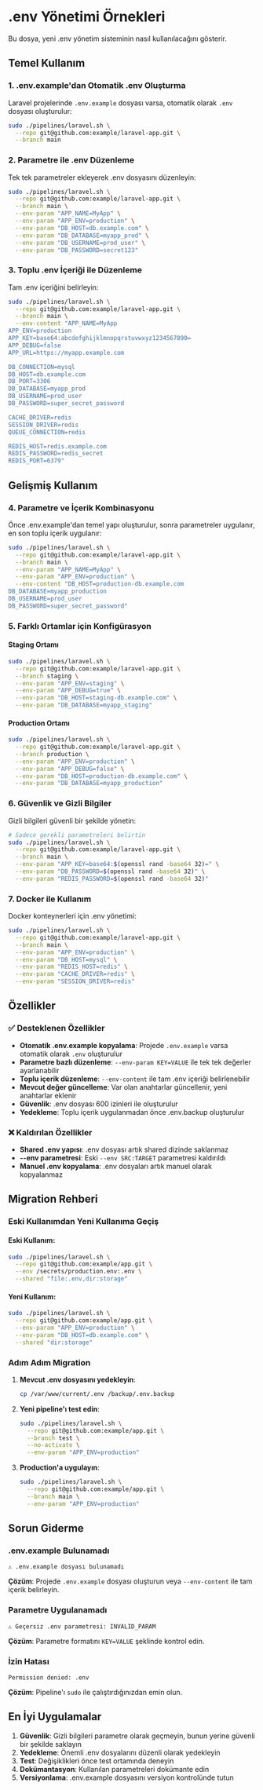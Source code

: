# .env Yönetimi Örnekleri

Bu dosya, yeni .env yönetim sisteminin nasıl kullanılacağını gösterir.

## Temel Kullanım

### 1. .env.example'dan Otomatik .env Oluşturma

Laravel projelerinde `.env.example` dosyası varsa, otomatik olarak `.env` dosyası oluşturulur:

```bash
sudo ./pipelines/laravel.sh \
  --repo git@github.com:example/laravel-app.git \
  --branch main
```

### 2. Parametre ile .env Düzenleme

Tek tek parametreler ekleyerek .env dosyasını düzenleyin:

```bash
sudo ./pipelines/laravel.sh \
  --repo git@github.com:example/laravel-app.git \
  --branch main \
  --env-param "APP_NAME=MyApp" \
  --env-param "APP_ENV=production" \
  --env-param "DB_HOST=db.example.com" \
  --env-param "DB_DATABASE=myapp_prod" \
  --env-param "DB_USERNAME=prod_user" \
  --env-param "DB_PASSWORD=secret123"
```

### 3. Toplu .env İçeriği ile Düzenleme

Tam .env içeriğini belirleyin:

```bash
sudo ./pipelines/laravel.sh \
  --repo git@github.com:example/laravel-app.git \
  --branch main \
  --env-content "APP_NAME=MyApp
APP_ENV=production
APP_KEY=base64:abcdefghijklmnopqrstuvwxyz1234567890=
APP_DEBUG=false
APP_URL=https://myapp.example.com

DB_CONNECTION=mysql
DB_HOST=db.example.com
DB_PORT=3306
DB_DATABASE=myapp_prod
DB_USERNAME=prod_user
DB_PASSWORD=super_secret_password

CACHE_DRIVER=redis
SESSION_DRIVER=redis
QUEUE_CONNECTION=redis

REDIS_HOST=redis.example.com
REDIS_PASSWORD=redis_secret
REDIS_PORT=6379"
```

## Gelişmiş Kullanım

### 4. Parametre ve İçerik Kombinasyonu

Önce .env.example'dan temel yapı oluşturulur, sonra parametreler uygulanır, en son toplu içerik uygulanır:

```bash
sudo ./pipelines/laravel.sh \
  --repo git@github.com:example/laravel-app.git \
  --branch main \
  --env-param "APP_NAME=MyApp" \
  --env-param "APP_ENV=production" \
  --env-content "DB_HOST=production-db.example.com
DB_DATABASE=myapp_production
DB_USERNAME=prod_user
DB_PASSWORD=super_secret_password"
```

### 5. Farklı Ortamlar için Konfigürasyon

#### Staging Ortamı
```bash
sudo ./pipelines/laravel.sh \
  --repo git@github.com:example/laravel-app.git \
  --branch staging \
  --env-param "APP_ENV=staging" \
  --env-param "APP_DEBUG=true" \
  --env-param "DB_HOST=staging-db.example.com" \
  --env-param "DB_DATABASE=myapp_staging"
```

#### Production Ortamı
```bash
sudo ./pipelines/laravel.sh \
  --repo git@github.com:example/laravel-app.git \
  --branch production \
  --env-param "APP_ENV=production" \
  --env-param "APP_DEBUG=false" \
  --env-param "DB_HOST=production-db.example.com" \
  --env-param "DB_DATABASE=myapp_production"
```

### 6. Güvenlik ve Gizli Bilgiler

Gizli bilgileri güvenli bir şekilde yönetin:

```bash
# Sadece gerekli parametreleri belirtin
sudo ./pipelines/laravel.sh \
  --repo git@github.com:example/laravel-app.git \
  --branch main \
  --env-param "APP_KEY=base64:$(openssl rand -base64 32)=" \
  --env-param "DB_PASSWORD=$(openssl rand -base64 32)" \
  --env-param "REDIS_PASSWORD=$(openssl rand -base64 32)"
```

### 7. Docker ile Kullanım

Docker konteynerleri için .env yönetimi:

```bash
sudo ./pipelines/laravel.sh \
  --repo git@github.com:example/laravel-app.git \
  --branch main \
  --env-param "APP_ENV=production" \
  --env-param "DB_HOST=mysql" \
  --env-param "REDIS_HOST=redis" \
  --env-param "CACHE_DRIVER=redis" \
  --env-param "SESSION_DRIVER=redis"
```

## Özellikler

### ✅ Desteklenen Özellikler

- **Otomatik .env.example kopyalama**: Projede `.env.example` varsa otomatik olarak `.env` oluşturulur
- **Parametre bazlı düzenleme**: `--env-param KEY=VALUE` ile tek tek değerler ayarlanabilir
- **Toplu içerik düzenleme**: `--env-content` ile tam .env içeriği belirlenebilir
- **Mevcut değer güncelleme**: Var olan anahtarlar güncellenir, yeni anahtarlar eklenir
- **Güvenlik**: .env dosyası 600 izinleri ile oluşturulur
- **Yedekleme**: Toplu içerik uygulanmadan önce .env.backup oluşturulur

### ❌ Kaldırılan Özellikler

- **Shared .env yapısı**: .env dosyası artık shared dizinde saklanmaz
- **--env parametresi**: Eski `--env SRC:TARGET` parametresi kaldırıldı
- **Manuel .env kopyalama**: .env dosyaları artık manuel olarak kopyalanmaz

## Migration Rehberi

### Eski Kullanımdan Yeni Kullanıma Geçiş

#### Eski Kullanım:
```bash
sudo ./pipelines/laravel.sh \
  --repo git@github.com:example/app.git \
  --env /secrets/production.env:.env \
  --shared "file:.env,dir:storage"
```

#### Yeni Kullanım:
```bash
sudo ./pipelines/laravel.sh \
  --repo git@github.com:example/app.git \
  --env-param "APP_ENV=production" \
  --env-param "DB_HOST=db.example.com" \
  --shared "dir:storage"
```

### Adım Adım Migration

1. **Mevcut .env dosyasını yedekleyin**:
   ```bash
   cp /var/www/current/.env /backup/.env.backup
   ```

2. **Yeni pipeline'ı test edin**:
   ```bash
   sudo ./pipelines/laravel.sh \
     --repo git@github.com:example/app.git \
     --branch test \
     --no-activate \
     --env-param "APP_ENV=production"
   ```

3. **Production'a uygulayın**:
   ```bash
   sudo ./pipelines/laravel.sh \
     --repo git@github.com:example/app.git \
     --branch main \
     --env-param "APP_ENV=production"
   ```

## Sorun Giderme

### .env.example Bulunamadı
```
⚠ .env.example dosyası bulunamadı
```
**Çözüm**: Projede `.env.example` dosyası oluşturun veya `--env-content` ile tam içerik belirleyin.

### Parametre Uygulanamadı
```
⚠ Geçersiz .env parametresi: INVALID_PARAM
```
**Çözüm**: Parametre formatını `KEY=VALUE` şeklinde kontrol edin.

### İzin Hatası
```
Permission denied: .env
```
**Çözüm**: Pipeline'ı `sudo` ile çalıştırdığınızdan emin olun.

## En İyi Uygulamalar

1. **Güvenlik**: Gizli bilgileri parametre olarak geçmeyin, bunun yerine güvenli bir şekilde saklayın
2. **Yedekleme**: Önemli .env dosyalarını düzenli olarak yedekleyin
3. **Test**: Değişiklikleri önce test ortamında deneyin
4. **Dokümantasyon**: Kullanılan parametreleri dokümante edin
5. **Versiyonlama**: .env.example dosyasını versiyon kontrolünde tutun